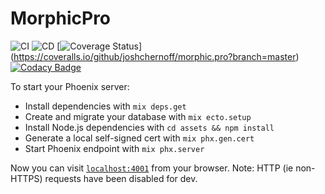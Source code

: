 # MorphicPro

![CI](https://github.com/joshchernoff/morphic.pro/workflows/CI/badge.svg) ![CD](https://github.com/joshchernoff/morphic.pro/workflows/CD/badge.svg) [![Coverage Status](https://coveralls.io/repos/github/MorphicPro/morphic.pro/badge.svg?branch=master)]
(https://coveralls.io/github/joshchernoff/morphic.pro?branch=master) [![Codacy Badge](https://api.codacy.com/project/badge/Grade/931deebcbecb482db6e3aabd6c325df5)](https://app.codacy.com/manual/joshchernoff/morphic.pro?utm_source=github.com&utm_medium=referral&utm_content=joshchernoff/morphic.pro&utm_campaign=Badge_Grade_Dashboard)

To start your Phoenix server:

* Install dependencies with `mix deps.get`
* Create and migrate your database with `mix ecto.setup`
* Install Node.js dependencies with `cd assets && npm install`
* Generate a local self-signed cert with `mix phx.gen.cert`
* Start Phoenix endpoint with `mix phx.server`

Now you can visit [`localhost:4001`](https://localhost:4001) from your browser.
Note: HTTP (ie non-HTTPS) requests have been disabled for dev.
